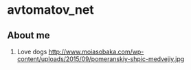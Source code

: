 # avtomatov_net
## About me
1. Love dogs
http://www.moiasobaka.com/wp-content/uploads/2015/09/pomeranskiy-shpic-medvejiy.jpg
